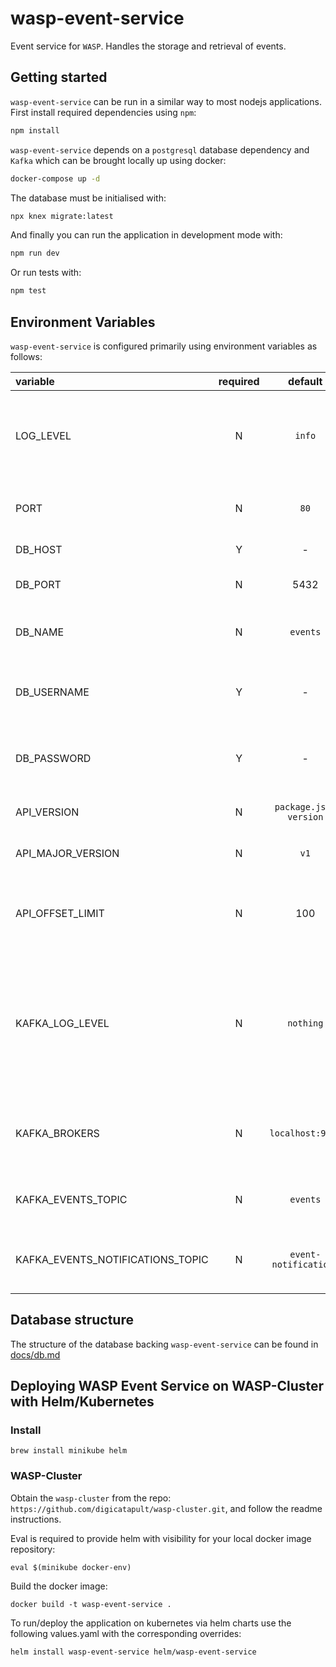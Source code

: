 # wasp-event-service

Event service for `WASP`. Handles the storage and retrieval of events.

## Getting started

`wasp-event-service` can be run in a similar way to most nodejs applications. First install required dependencies using `npm`:

```sh
npm install
```

`wasp-event-service` depends on a `postgresql` database dependency and `Kafka` which can be brought locally up using docker:

```sh
docker-compose up -d
```

The database must be initialised with:

```sh
npx knex migrate:latest
```

And finally you can run the application in development mode with:

```sh
npm run dev
```

Or run tests with:

```sh
npm test
```


## Environment Variables

`wasp-event-service` is configured primarily using environment variables as follows:

| variable                        | required |       default        | description                                                                                         |
| :------------------------------ | :------: | :------------------: | :--------------------------------------------------------------------------------------------------:|
| LOG_LEVEL                       |    N     |       `info`         | Logging level. Valid values are [`trace`, `debug`, `info`, `warn`, `error`, `fatal`]                |
| PORT                            |    N     |        `80`          | Port on which the service will listen                                                               |
| DB_HOST                         |    Y     |         -            | Hostname for the db                                                                                 |
| DB_PORT                         |    N     |        5432          | Port to connect to the db                                                                           |
| DB_NAME                         |    N     |      `events`        | Name of the database to connect to                                                                  |
| DB_USERNAME                     |    Y     |         -            | Username to connect to the database with                                                            |
| DB_PASSWORD                     |    Y     |         -            | Password to connect to the database with                                                            |
| API_VERSION                     |    N     |`package.json version`| Package version of this service                                                                     |
| API_MAJOR_VERSION               |    N     |         `v1`         | Major version of this service                                                                       |
| API_OFFSET_LIMIT                |    N     |         100          | Maximum number of events returned by the API per response                                           |
| KAFKA_LOG_LEVEL                 |    N     |      `nothing`       | Log level to use for the Kafka connection. Choices are 'debug', 'info', 'warn', 'error' or 'nothing'|
| KAFKA_BROKERS                   |    N     |   `localhost:9092`   | Comma separated List of Kafka brokers to connect to                                                 |
| KAFKA_EVENTS_TOPIC              |    N     |      `events`        | Kafka topic to listen for new events on                                                             |
| KAFKA_EVENTS_NOTIFICATIONS_TOPIC|    N     |`event-notifications` | Outgoing Kafka topic for streaming events                                                           |


## Database structure
The structure of the database backing `wasp-event-service` can be found in [docs/db.md](./docs/db.md)

## Deploying WASP Event Service on WASP-Cluster with Helm/Kubernetes

### Install

```
brew install minikube helm
```

### WASP-Cluster

Obtain the `wasp-cluster` from the repo: `https://github.com/digicatapult/wasp-cluster.git`, and follow the readme instructions.

Eval is required to provide helm with visibility for your local docker image repository:

```
eval $(minikube docker-env)
```

Build the docker image:

```
docker build -t wasp-event-service .
```

To run/deploy the application on kubernetes via helm charts use the following values.yaml with the corresponding overrides:

```
helm install wasp-event-service helm/wasp-event-service
```